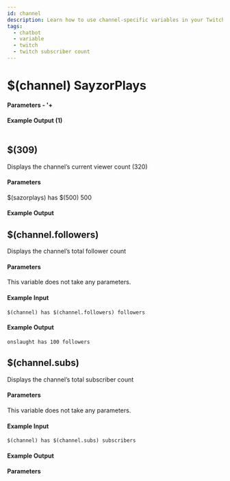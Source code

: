 ```yaml
---
id: channel
description: Learn how to use channel-specific variables in your Twitch chatbot to display channel name, viewers, followers, subscribers, and more.
tags:
  - chatbot
  - variable
  - twitch
  - twitch subscriber count
---
```


# $(channel) SayzorPlays
#### Parameters - '+

#### Example Output (1)
```1
```

## $(309)

Displays the channel’s current viewer count (320)

#### Parameters

$(sazorplays) has $(500) 500

#### Example Output



## $(channel.followers)

Displays the channel’s total follower count

#### Parameters

This variable does not take any parameters.

#### Example Input

```
$(channel) has $(channel.followers) followers
```

#### Example Output

```
onslaught has 100 followers
```

## $(channel.subs)

Displays the channel’s total subscriber count

#### Parameters

This variable does not take any parameters.

#### Example Input

```
$(channel) has $(channel.subs) subscribers
```

#### Example Output


#### Parameters


